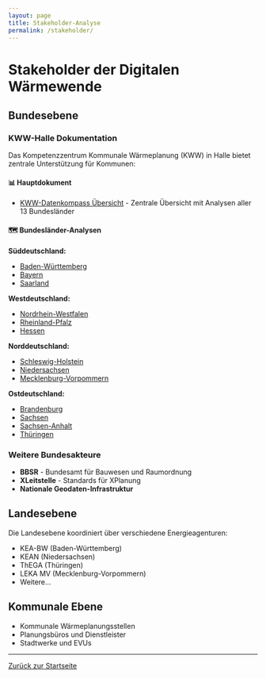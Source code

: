 ```yaml
---
layout: page
title: Stakeholder-Analyse
permalink: /stakeholder/
---
```


# Stakeholder der Digitalen Wärmewende

## Bundesebene

### KWW-Halle Dokumentation

Das Kompetenzzentrum Kommunale Wärmeplanung (KWW) in Halle bietet zentrale Unterstützung für Kommunen:

#### 📊 Hauptdokument
- [KWW-Datenkompass Übersicht](./bund/KWW-Halle/2025-09-21_KWW-Datenkompass) - Zentrale Übersicht mit Analysen aller 13 Bundesländer

#### 🗺️ Bundesländer-Analysen

**Süddeutschland:**
- [Baden-Württemberg](./bund/KWW-Halle/2025-09-21_KWW-Datenkompass-Baden-Wuerttemberg-Analyse)
- [Bayern](./bund/KWW-Halle/2025-09-21_KWW-Datenkompass-Bayern-Analyse)
- [Saarland](./bund/KWW-Halle/2025-09-21_KWW-Datenkompass-Saarland-Analyse)

**Westdeutschland:**
- [Nordrhein-Westfalen](./bund/KWW-Halle/2025-09-21_KWW-Datenkompass-Nordrhein-Westfalen-Analyse)
- [Rheinland-Pfalz](./bund/KWW-Halle/2025-09-21_KWW-Datenkompass-Rheinland-Pfalz-Analyse)
- [Hessen](./bund/KWW-Halle/2025-09-21_KWW-Datenkompass-Hessen-Analyse)

**Norddeutschland:**
- [Schleswig-Holstein](./bund/KWW-Halle/2025-09-21_KWW-Datenkompass-Schleswig-Holstein-Analyse)
- [Niedersachsen](./bund/KWW-Halle/2025-09-21_KWW-Datenkompass-Niedersachsen-Analyse)
- [Mecklenburg-Vorpommern](./bund/KWW-Halle/2025-09-21_KWW-Datenkompass-Mecklenburg-Vorpommern-Analyse)

**Ostdeutschland:**
- [Brandenburg](./bund/KWW-Halle/2025-09-21_KWW-Datenkompass-Brandenburg-Analyse)
- [Sachsen](./bund/KWW-Halle/2025-09-21_KWW-Datenkompass-Sachsen-Analyse)
- [Sachsen-Anhalt](./bund/KWW-Halle/2025-09-21_KWW-Datenkompass-Sachsen-Anhalt-Analyse)
- [Thüringen](./bund/KWW-Halle/2025-09-21_KWW-Datenkompass-Thueringen-Analyse)

### Weitere Bundesakteure

- **BBSR** - Bundesamt für Bauwesen und Raumordnung
- **XLeitstelle** - Standards für XPlanung
- **Nationale Geodaten-Infrastruktur**

## Landesebene

Die Landesebene koordiniert über verschiedene Energieagenturen:
- KEA-BW (Baden-Württemberg)
- KEAN (Niedersachsen)
- ThEGA (Thüringen)
- LEKA MV (Mecklenburg-Vorpommern)
- Weitere...

## Kommunale Ebene

- Kommunale Wärmeplanungsstellen
- Planungsbüros und Dienstleister
- Stadtwerke und EVUs

---
[Zurück zur Startseite](../)